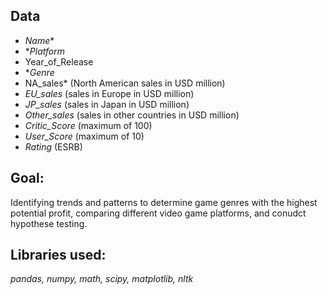 ## Data

- *Name**
- **Platform*
- Year_of_Release
- **Genre*
- NA_sales* (North American sales in USD million)
- *EU_sales* (sales in Europe in USD million)
- *JP_sales* (sales in Japan in USD million)
- *Other_sales* (sales in other countries in USD million)
- *Critic_Score* (maximum of 100)
- *User_Score* (maximum of 10)
- *Rating* (ESRB)

## Goal:

Identifying trends and patterns to determine game genres with the highest potential profit, comparing different video game platforms, and conudct hypothese testing.

## Libraries used:

*pandas, numpy, math, scipy, matplotlib, nltk*

